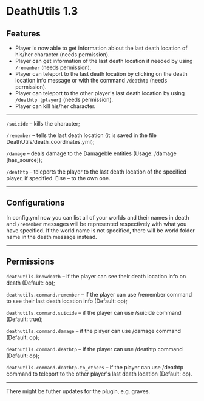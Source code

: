 # DeathUtils 1.3

## Features

* Player is now able to get information ablout the last death location of his/her character (needs permission).
* Player can get information of the last death location if needed by using `/remember` (needs permission).
* Player can teleport to the last death location by clicking on the death location info message or with the command `/deathtp` (needs permission).
* Player can teleport to the other player's last death location by using `/deathtp [player]` (needs permission).
* Player can kill his/her character.

---

`/suicide` – kills the character;

`/remember` – tells the last death location (it is saved in the file DeathUtils/death_coordinates.yml);

`/damage` – deals damage to the Damageble entities (Usage: /damage <target> <amount> [has_source]);
  
`/deathtp` – teleports the player to the last death location of the specified player, if specified. Else – to the own one.

---

## Configurations

In config.yml now you can list all of your worlds and their names in death and `/remember` messages will be represented respectively with what you have specified. 
If the world name is not specified, there will be world folder name in the death message instead.

---

## Permissions

`deathutils.knowdeath` – if the player can see their death location info on death (Default: op);

`deathutils.command.remember` – if the player can use /remember command to see their last death location info (Default: op);

`deathutils.command.suicide` – if the player can use /suicide command (Default: true);

`deathutils.command.damage` – if the player can use /damage command (Default: op);
  
`deathutils.command.deathtp` – if the player can use /deathtp command (Default: op);
  
`deathutils.command.deathtp.to_others` – if the player can use /deathtp command to teleport to the other player's last death location (Default: op).

---

There might be futher updates for the plugin, e.g. graves.

